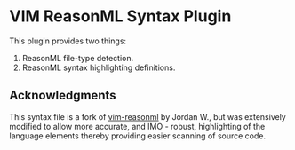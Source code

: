 # VIM ReasonML Syntax Plugin

This plugin provides two things:

1.  ReasonML file-type detection.
1.  ReasonML syntax highlighting definitions.

## Acknowledgments

This syntax file is a fork of [vim-reasonml](https://github.com/jordwalke/vim-reasonml) by Jordan W., but was extensively modified to allow more accurate, and IMO - robust, highlighting of the language elements thereby providing easier scanning of source code.

